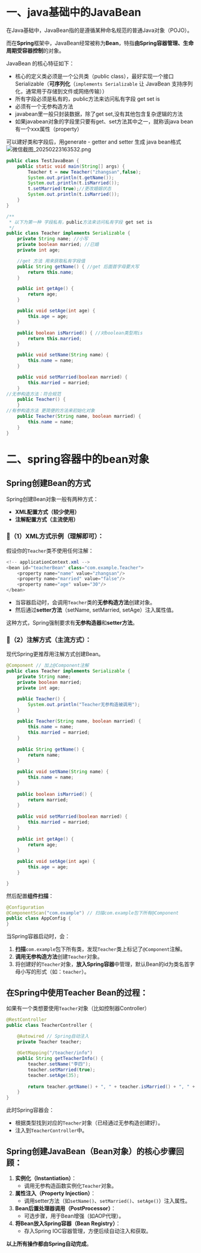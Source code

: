 # 一、java基础中的JavaBean

在Java基础中，JavaBean指的是遵循某种命名规范的普通Java对象（POJO）。

而在**Spring**框架中，JavaBean经常被称为**Bean**，特指**由Spring容器管理、生命周期受容器控制**的对象。

JavaBean 的核心特征如下：

- 核心的定义类必须是一个公共类（public class），最好实现一个接口Serializable（**可序列化**（`implements Serializable` 让 JavaBean 支持序列化，通常用于存储到文件或网络传输））
- 所有字段必须是私有的，public方法来访问私有字段 get set is
- 必须有一个无参构造方法
- javabean里一般只封装数据，除了get set,没有其他包含复杂逻辑的方法
- 如果javabean对象的字段里只要有get、set方法其中之一，就称该java bean有一个xxx属性（property）

可以建好类和字段后，用generate - getter and setter 生成 java bean格式
![微信截图_20250223163532.png](https://cdn.jsdelivr.net/gh/hoo01/image_auto/%E5%BE%AE%E4%BF%A1%E6%88%AA%E5%9B%BE_20250223163532.png)

```java
public class TestJavaBean {
    public static void main(String[] args) {
        Teacher t = new Teacher("zhangsan",false);
        System.out.println(t.getName());
        System.out.println(t.isMarried());
        t.setMarried(true);//更改婚姻状态
        System.out.println(t.isMarried());
    }
}

/**
 * 以下为第一种 字段私有，public方法来访问私有字段 get set is
 */
public class Teacher implements Serializable {
    private String name; //小写
    private boolean married; //已婚
    private int age;

    //get 方法 用来获取私有字段值
    public String getName() { //get 后面首字母要大写
        return this.name;
    }

    public int getAge() {
        return age;
    }

    public void setAge(int age) {
        this.age = age;
    }

    public boolean isMarried() { //对boolean类型用is
        return this.married;
    }

    public void setName(String name) {
        this.name = name;
    }

    public void setMarried(boolean married) {
        this.married = married;
    }
//无参构造方法：符合规范
    public Teacher() {
    }
//有参构造方法 更简便的方法来初始化对象
    public Teacher(String name, boolean married) {
        this.name = name;
    }
}
```

# 二、spring容器中的bean对象

## Spring创建Bean的方式

Spring创建Bean对象一般有两种方式：

- **XML配置方式（较少使用）**
- **注解配置方式（主流使用）**

### 🔹（1）XML方式示例（理解即可）：

假设你的`Teacher`类不使用任何注解：

```java
<!-- applicationContext.xml -->
<bean id="teacherBean" class="com.example.Teacher">
    <property name="name" value="zhangsan"/>
    <property name="married" value="false"/>
    <property name="age" value="30"/>
</bean>
```

- 当容器启动时，会调用`Teacher`类的**无参构造方法**创建对象。
- 然后通过**setter方法**（setName, setMarried, setAge）注入属性值。

这种方式，Spring强制要求有**无参构造器**和**setter方法**。

### 🔹（2）注解方式（主流方式）：

现代Spring更推荐用注解方式创建Bean。

```java
@Component // 加上@Component注解
public class Teacher implements Serializable {
    private String name;
    private boolean married;
    private int age;

    public Teacher() {
        System.out.println("Teacher无参构造被调用");
    }
    
    public Teacher(String name, boolean married) {
        this.name = name;
        this.married = married;
    }
    
    public String getName() {
        return name;
    }
    
    public void setName(String name) {
        this.name = name;
    }
    
    public boolean isMarried() {
        return married;
    }
    
    public void setMarried(boolean married) {
        this.married = married;
    }
    
    public int getAge() {
        return age;
    }
    
    public void setAge(int age) {
        this.age = age;
    }

}
```

然后配置**组件扫描**：

```java
@Configuration
@ComponentScan("com.example") // 扫描com.example包下所有@Component
public class AppConfig {
}
```

当Spring容器启动时，会：

1. **扫描**`com.example`包下所有类，发现`Teacher`类上标记了`@Component`注解。
2. **调用无参构造方法**创建`Teacher`对象。
3. 将创建好的`Teacher`对象，**放入Spring容器**中管理，默认Bean的id为类名首字母小写的形式（如：`teacher`）。

## 在Spring中使用Teacher Bean的过程：

如果有一个类想要使用`Teacher`对象（比如控制器Controller）

```java
@RestController
public class TeacherController {

    @Autowired // Spring自动注入
    private Teacher teacher;
    
    @GetMapping("/teacher/info")
    public String getTeacherInfo() {
        teacher.setName("李四");
        teacher.setMarried(true);
        teacher.setAge(35);
    
        return teacher.getName() + ", " + teacher.isMarried() + ", " + teacher.getAge();
    }
}
```

此时Spring容器会：

- 根据类型找到对应的`Teacher`对象（已经通过无参构造创建好）。
- 注入到`TeacherController`中。

## Spring创建JavaBean（Bean对象）的核心步骤回顾：

1. **实例化（Instantiation）**：
   - 调用无参构造函数实例化`Teacher`对象。
2. **属性注入（Property Injection）**：
   - 调用setter方法（如`setName()`、`setMarried()`、`setAge()`）注入属性。
3. **Bean后置处理器调用（PostProcessor）**：
   - 可选步骤，用于Bean增强（如AOP代理）。
4. **将Bean放入Spring容器（Bean Registry）**：
   - 存入Spring IOC容器管理，方便后续自动注入和获取。

**以上所有操作都由Spring自动完成**。